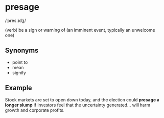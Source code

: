 # presage

/ˈpres.ɪdʒ/ 

(verb) be a sign or warning of (an imminent event, typically an unwelcome one)

## Synonyms

+ point to
+ mean
+ signify

## Example

Stock markets are set to open down today, and the election could **presage a longer slump** if investors feel that the uncertainty generated... will harm growth and corporate profits.
